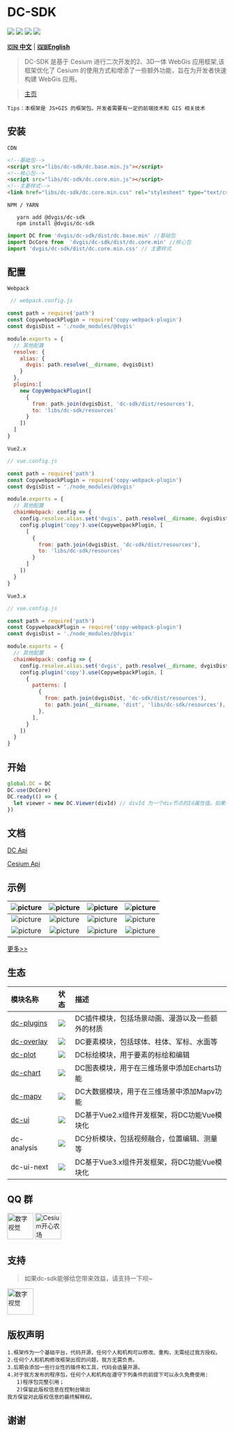 # DC-SDK

<p>
<img src="https://img.shields.io/github/workflow/status/dvgis/dc-sdk/publish"/>
<img src="https://img.shields.io/badge/license-Apache%202-blue"/>
<img src="https://img.shields.io/npm/v/@dvgis/dc-sdk?color=orange&logo=npm" />
<img src="https://img.shields.io/npm/dm/@dvgis/dc-sdk?logo=npm"/>
</p>

[**🇨🇳 中文**](./README_zh.md) | [**🇬🇧English**](./README.md)

> DC-SDK 是基于 Cesium 进行二次开发的2、3D一体 WebGis 应用框架,该框架优化了 Cesium 的使用方式和增添了一些额外功能，旨在为开发者快速构建 WebGis 应用。

> [主页](http://dc.dvgis.cn)

```warning
Tips：本框架是 JS+GIS 的框架包。开发者需要有一定的前端技术和 GIS 相关技术
```

## 安装

`CDN`

```html
<!--基础包-->
<script src="libs/dc-sdk/dc.base.min.js"></script>
<!--核心包-->
<script src="libs/dc-sdk/dc.core.min.js"></script>
<!--主要样式-->
<link href="libs/dc-sdk/dc.core.min.css" rel="stylesheet" type="text/css" />
```
 
`NPM / YARN`

```shell
   yarn add @dvgis/dc-sdk
   npm install @dvgis/dc-sdk
```

```js
import DC from 'dvgis/dc-sdk/dist/dc.base.min' //基础包
import DcCore from  'dvgis/dc-sdk/dist/dc.core.min' //核心包
import 'dvgis/dc-sdk/dist/dc.core.min.css' // 主要样式
```

## 配置

`Webpack`

```js
 // webpack.config.js

const path = require('path')
const CopywebpackPlugin = require('copy-webpack-plugin')
const dvgisDist = './node_modules/@dvgis'

module.exports = {
  // 其他配置
  resolve: {
    alias: {
      dvgis: path.resolve(__dirname, dvgisDist)
    }
  },
  plugins:[
    new CopyWebpackPlugin([
      {  
        from: path.join(dvgisDist, 'dc-sdk/dist/resources'),
        to: 'libs/dc-sdk/resources' 
      }
    ])
  ]
}
```

`Vue2.x`

```js
// vue.config.js

const path = require('path')
const CopywebpackPlugin = require('copy-webpack-plugin')
const dvgisDist = './node_modules/@dvgis'

module.exports = {
  // 其他配置
  chainWebpack: config => {
    config.resolve.alias.set('dvgis', path.resolve(__dirname, dvgisDist))
    config.plugin('copy').use(CopywebpackPlugin, [
      [
        {
          from: path.join(dvgisDist, 'dc-sdk/dist/resources'),
          to: 'libs/dc-sdk/resources'
        }
      ]
    ])
  }
}
```

`Vue3.x`

```js
// vue.config.js

const path = require('path')
const CopywebpackPlugin = require('copy-webpack-plugin')
const dvgisDist = './node_modules/@dvgis'

module.exports = {
  // 其他配置
  chainWebpack: config => {
    config.resolve.alias.set('dvgis', path.resolve(__dirname, dvgisDist))
    config.plugin('copy').use(CopywebpackPlugin, [
      {
        patterns: [
          {
            from: path.join(dvgisDist, 'dc-sdk/dist/resources'),
            to: path.join(__dirname, 'dist', 'libs/dc-sdk/resources'),
          },
        ],
      }
    ])
  }
}
```

## 开始

```js
global.DC = DC
DC.use(DcCore)
DC.ready(() => {
  let viewer = new DC.Viewer(divId) // divId 为一个div节点的Id属性值，如果不传入，会无法初始化3D场景
})
```

## 文档

[DC  Api](https://resource.dvgis.cn/dc-api)

[Cesium Api](https://cesium.com/docs/cesiumjs-ref-doc/)

## 示例

|  ![picture](http://dc.dvgis.cn/examples/images/baselayer/google.png) | ![picture](http://dc.dvgis.cn/examples/images/baselayer/baidu.png?v=1) | ![picture](http://dc.dvgis.cn/examples/images/baselayer/tdt.png?v=1) | ![picture](http://dc.dvgis.cn/examples/images/baselayer/arcgis.png) |
|  :-----------------------------------------------------------: | :-----------------------------------------------------------: | :------------------------------------------------------------------: | :--------------------------------------------------------------: |
|  ![picture](http://dc.dvgis.cn/examples/images/scene/globe_rotate.gif) | ![picture](http://dc.dvgis.cn/examples/images/mini-scene/factory.gif) | ![picture](http://dc.dvgis.cn/examples/images/layer/cluster_circle.gif) | ![picture](http://dc.dvgis.cn/examples/images/model/shp_custom_shader.gif) |
|  ![picture](http://dc.dvgis.cn/examples/images/overlay/polyline_image_trail.gif) | ![picture](http://dc.dvgis.cn/examples/images/overlay/wall_trail.gif) | ![picture](http://dc.dvgis.cn/examples/images/overlay/water.gif)  |  ![picture](http://dc.dvgis.cn/examples/images/overlay/plot-overlay.png)   |

[更多>>](http://dc.dvgis.cn/#/examples)

## 生态

|  模块名称 | 状态 | 描述 | 
|  :------ | :------: | :------ | 
| [dc-plugins](https://github.com/dvgis/dc-plugins) | <img src="https://img.shields.io/npm/v/@dvgis/dc-plugins?logo=npm" /> | DC插件模块，包括场景动画、漫游以及一些额外的材质 | 
| [dc-overlay](https://github.com/dvgis/dc-overlay) | <img src="https://img.shields.io/npm/v/@dvgis/dc-overlay?logo=npm" /> | DC要素模块，包括球体、柱体、军标、水面等 | 
| [dc-plot](https://github.com/dvgis/dc-plot) | <img src="https://img.shields.io/npm/v/@dvgis/dc-plot?logo=npm" /> | DC标绘模块，用于要素的标绘和编辑 | 
| [dc-chart](https://github.com/dvgis/dc-chart) | <img src="https://img.shields.io/npm/v/@dvgis/dc-chart?logo=npm" /> | DC图表模块，用于在三维场景中添加Echarts功能 | 
| [dc-mapv](https://github.com/dvgis/dc-mapv) | <img src="https://img.shields.io/npm/v/@dvgis/dc-mapv?logo=npm" /> | DC大数据模块，用于在三维场景中添加Mapv功能 | 
| [dc-ui](https://github.com/dvgis/dc-ui) | <img src="https://img.shields.io/npm/v/@dvgis/dc-ui?logo=npm" /> | DC基于Vue2.x组件开发框架，将DC功能Vue模块化 | 
|  dc-analysis | <img src="https://img.shields.io/npm/v/@dvgis/dc-analysis?logo=npm" /> |  DC分析模块，包括视频融合，位置编辑、测量等 |
|  dc-ui-next | <img src="https://img.shields.io/npm/v/@dvgis/dc-ui-next?logo=npm" /> | DC基于Vue3.x组件开发框架，将DC功能Vue模块化 |

## QQ 群

<p>
<img src="http://dc.dvgis.cn/examples/images/base/q1.png?v=2" style="width:60px;height:60px" title="数字视觉"/>
<img src="http://dc.dvgis.cn/examples/images/base/q2.png?v=5" style="width:60px;height:60px" title="Cesium开心农场"/>
</p>

## 支持

> 如果dc-sdk能够给您带来效益，请支持一下呗~
<p>
<img src="http://dc.dvgis.cn/examples/images/base/sponsor.jpg?v=2" style="width:60px;height:60px" title="数字视觉"/>
</p>

## 版权声明

```warning
1.框架作为一个基础平台，代码开源，任何个人和机构可以修改、重构，无需经过我方授权。
2.任何个人和机构修改框架出现的问题，我方无需负责。
3.后期会添加一些行业性的插件和工具，代码会适量开源。
4.对于我方发布的程序包，任何个人和机构在遵守下列条件的前提下可以永久免费使用:
   1)程序包完整引用；
   2)保留此版权信息在控制台输出
我方保留对此版权信息的最终解释权。
```

## 谢谢
